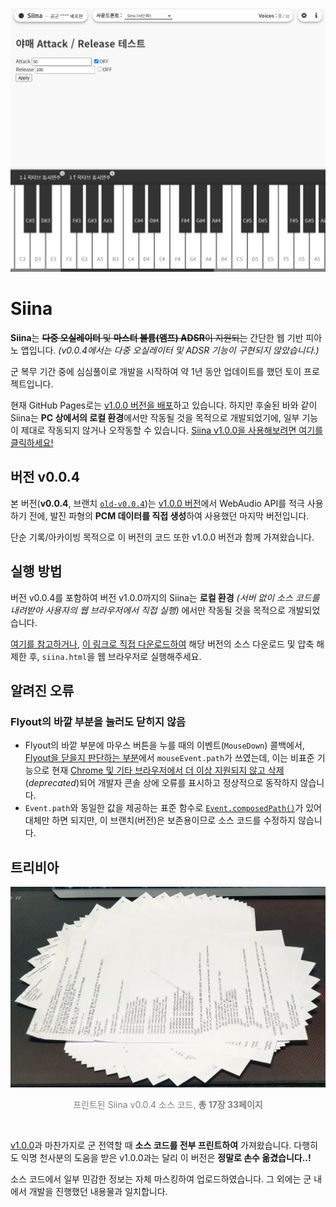 <p align="center">
  <img src="docs/Siina_v0.0.4.png" alt="Siina v0.0.4 Screenshot">
</p>

Siina
=====
 **Siina**는 ~~**다중 오실레이터** 및 **마스터 볼륨(앰프) ADSR**이 지원되는~~ 간단한 웹 기반 피아노 앱입니다. *(v0.0.4에서는 다중 오실레이터 및 ADSR 기능이 구현되지 않았습니다.)*

 군 복무 기간 중에 심심풀이로 개발을 시작하여 약 1년 동안 업데이트를 했던 토이 프로젝트입니다.
 
 현재 GitHub Pages로는 [v1.0.0 버전을 배포](https://somnisomni.github.io/siina/siina.html)하고 있습니다. 하지만 후술된 바와 같이 Siina는 **PC 상에서의 로컬 환경**에서만 작동될 것을 목적으로 개발되었기에, 일부 기능이 제대로 작동되지 않거나 오작동할 수 있습니다. [Siina v1.0.0을 사용해보려면 여기를 클릭하세요!](https://somnisomni.github.io/siina/siina.html)

버전 v0.0.4
-----------
 본 버전(**v0.0.4**, 브랜치 [`old-v0.0.4`](https://github.com/somnisomni/siina/tree/old-v0.0.4))는 [v1.0.0 버전](https://github.com/somnisomni/siina/tree/old-v1.0.0)에서 WebAudio API를 적극 사용하기 전에, 발진 파형의 **PCM 데이터를 직접 생성**하여 사용했던 마지막 버전입니다.
 
 단순 기록/아카이빙 목적으로 이 버전의 코드 또한 v1.0.0 버전과 함께 가져왔습니다.

실행 방법
---------
 버전 v0.0.4를 포함하여 버전 v1.0.0까지의 Siina는 **로컬 환경** *(서버 없이 소스 코드를 내려받아 사용자의 웹 브라우저에서 직접 실행)* 에서만 작동될 것을 목적으로 개발되었습니다.

 [여기를 참고하거나](https://sosoeasy.tistory.com/318), [이 링크로 직접 다운로드하여](https://github.com/somnisomni/siina/archive/refs/heads/old-v0.0.4.zip) 해당 버전의 소스 다운로드 및 압축 해제한 후, `siina.html`을 웹 브라우저로 실행해주세요.

알려진 오류
-----------
### Flyout의 바깥 부분을 눌러도 닫히지 않음
 - Flyout의 바깥 부분에 마우스 버튼을 누를 때의 이벤트(`MouseDown`) 콜백에서, [Flyout을 닫을지 판단하는 부분](https://github.com/somnisomni/siina/blob/f4016318fc3a571e9eded2267f285164880f00f1/scripts/ui/flyout.js#L11)에서 `mouseEvent.path`가 쓰였는데, 이는 비표준 기능으로 현재 [Chrome 및 기타 브라우저에서 더 이상 지원되지 않고 삭제](https://chromestatus.com/feature/5726124632965120)(*deprecated*)되어 개발자 콘솔 상에 오류를 표시하고 정상적으로 동작하지 않습니다.  
 - `Event.path`와 동일한 값을 제공하는 표준 함수로 [`Event.composedPath()`](https://developer.mozilla.org/en-US/docs/Web/API/Event/composedPath)가 있어 대체만 하면 되지만, 이 브랜치(버전)은 보존용이므로 소스 코드를 수정하지 않습니다.

트리비아
--------
 ![프린트된 Siina v0.0.4 소스 코드](docs/Printed_v0.0.4.jpg)
 <p align="center" style="color: gray">프린트된 Siina v0.0.4 소스 코드, <strong>총 17장 33페이지</strong></p><br/>

 [v1.0.0](https://github.com/somnisomni/siina/tree/old-v1.0.0#%ED%8A%B8%EB%A6%AC%EB%B9%84%EC%95%84)과 마찬가지로 군 전역할 때 **소스 코드를 전부 프린트하여** 가져왔습니다. 다행히도 익명 천사분의 도움을 받은 v1.0.0과는 달리 이 버전은 **정말로 손수 옮겼습니다..!**

 소스 코드에서 일부 민감한 정보는 자체 마스킹하여 업로드하였습니다. 그 외에는 군 내에서 개발을 진행했던 내용물과 일치합니다.

